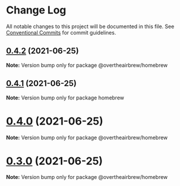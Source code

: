 # Change Log

All notable changes to this project will be documented in this file.
See [Conventional Commits](https://conventionalcommits.org) for commit guidelines.

## [0.4.2](https://github.com/overtheairbrew/homebrew/compare/v0.4.1...v0.4.2) (2021-06-25)

**Note:** Version bump only for package @overtheairbrew/homebrew





## [0.4.1](https://github.com/overtheairbrew/homebrew/compare/v0.4.0...v0.4.1) (2021-06-25)

**Note:** Version bump only for package homebrew





# [0.4.0](https://github.com/overtheairbrew/homebrew/compare/v0.3.0...v0.4.0) (2021-06-25)

**Note:** Version bump only for package @overtheairbrew/homebrew





# [0.3.0](https://github.com/overtheairbrew/homebrew/compare/v0.2.3...v0.3.0) (2021-06-25)

**Note:** Version bump only for package @overtheairbrew/homebrew
